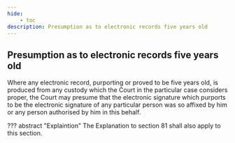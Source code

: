 ```yaml
---
hide:
    - toc
description: Presumption as to electronic records five years old
---
```


## Presumption as to electronic records five years old

Where any electronic record, purporting or proved to be five years old, is produced from any custody which the Court in the particular case considers proper, the Court may presume that the electronic signature which purports to be the electronic signature of any particular person was so affixed by him or any person authorised by him in this behalf.


??? abstract "Explaintion"
    The Explanation to section 81 shall also apply to this section.
